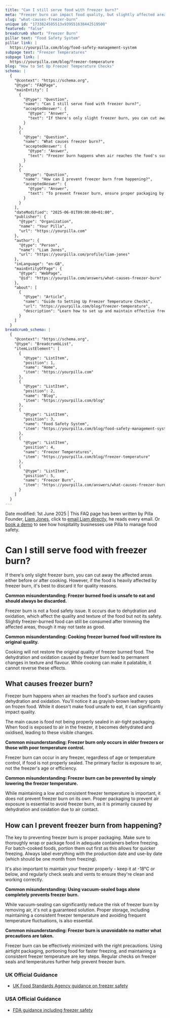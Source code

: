 ```yaml
---
title: "Can I still serve food with freezer burn?"
meta: "Freezer burn can impact food quality, but slightly affected areas can be cut away. Prevent it by properly packaging food and maintaining your freezer."
slug: "what-causes-freezer-burn"
unique id: "1733824585513x939551638442519500"
featured: "false"
breadcrumb short: "Freezer Burn"
pillar text: "Food Safety System"
pillar link: |
  https://yourpilla.com/blog/food-safety-management-system
subpage text: "Freezer Temperatures"
subpage link: |
  https://yourpilla.com/blog/freezer-temperature
blog: "How to Set Up Freezer Temperature Checks"
schema: |
  {
    "@context": "https://schema.org",
    "@type": "FAQPage",
    "mainEntity": [
      {
        "@type": "Question",
        "name": "Can I still serve food with freezer burn?",
        "acceptedAnswer": {
          "@type": "Answer",
          "text": "If there's only slight freezer burn, you can cut away the affected areas either before or after cooking. For heavily freezer-burned food, it is best to discard it due to quality concerns. Freezer burn affects the quality and texture of food, but does not make it unsafe to eat."
        }
      },
      {
        "@type": "Question",
        "name": "What causes freezer burn?",
        "acceptedAnswer": {
          "@type": "Answer",
          "text": "Freezer burn happens when air reaches the food's surface and causes dehydration and oxidation, which manifests as grayish-brown leathery spots on frozen food. It is primarily caused by improper sealing that allows air exposure, not by the age or efficiency of the freezer."
        }
      },
      {
        "@type": "Question",
        "name": "How can I prevent freezer burn from happening?",
        "acceptedAnswer": {
          "@type": "Answer",
          "text": "To prevent freezer burn, ensure proper packaging by wrapping or using adequate containers before freezing. Maintain the freezer at -18°C or lower and check regularly for seal and vent integrity. Use vacuum-sealed bags to reduce air exposure, and always label food with dates for best usage."
        }
      }
    ],
    "dateModified": "2025-06-01T09:00:00+01:00",
    "publisher": {
      "@type": "Organization",
      "name": "Your Pilla",
      "url": "https://yourpilla.com"
    },
    "author": {
      "@type": "Person",
      "name": "Liam Jones",
      "url": "https://yourpilla.com/profile/liam-jones"
    },
    "inLanguage": "en-GB",
    "mainEntityOfPage": {
      "@type": "WebPage",
      "@id": "https://yourpilla.com/answers/what-causes-freezer-burn"
    },
    "about": [
      {
        "@type": "Article",
        "name": "Guide to Setting Up Freezer Temperature Checks",
        "url": "https://yourpilla.com/blog/freezer-temperature",
        "description": "Learn how to set up and maintain effective freezer temperature checks to ensure optimal food storage conditions."
      }
    ]
  }
breadcrumb_schema: |
  {
    "@context": "https://schema.org",
    "@type": "BreadcrumbList",
    "itemListElement": [
      {
        "@type": "ListItem",
        "position": 1,
        "name": "Home",
        "item": "https://yourpilla.com"
      },
      {
        "@type": "ListItem",
        "position": 2,
        "name": "Blog",
        "item": "https://yourpilla.com/blog"
      },
      {
        "@type": "ListItem",
        "position": 3,
        "name": "Food Safety System",
        "item": "https://yourpilla.com/blog/food-safety-management-system"
      },
      {
        "@type": "ListItem",
        "position": 4,
        "name": "Freezer Temperatures",
        "item": "https://yourpilla.com/blog/freezer-temperature"
      },
      {
        "@type": "ListItem",
        "position": 5,
        "name": "Freezer Burn",
        "item": "https://yourpilla.com/answers/what-causes-freezer-burn"
      }
    ]
  }
---
```


Date modified: 1st June 2025 | This FAQ page has been written by Pilla Founder, [Liam Jones](https://yourpilla.com/profile/liam-jones), click to [email Liam directly](https://mailto:liam@yourpilla.com/), he reads every email. Or [book a demo](https://calendly.com/pilla/demo) to see how hospitality businesses use Pilla to manage food safety.

# Can I still serve food with freezer burn?

If there's only slight freezer burn, you can cut away the affected areas either before or after cooking. However, if the food is heavily affected by freezer burn, it's best to discard it for quality reasons.

**Common misunderstanding: Freezer burned food is unsafe to eat and should always be discarded.**

Freezer burn is not a food safety issue. It occurs due to dehydration and oxidation, which affect the quality and texture of the food but not its safety. Slightly freezer-burned food can still be consumed after trimming the affected areas, though it may not taste as good.

**Common misunderstanding: Cooking freezer burned food will restore its original quality.**

Cooking will not restore the original quality of freezer burned food. The dehydration and oxidation caused by freezer burn lead to permanent changes in texture and flavour. While cooking can make it palatable, it cannot reverse these effects.

## What causes freezer burn?

Freezer burn happens when air reaches the food's surface and causes dehydration and oxidation. You'll notice it as grayish-brown leathery spots on frozen food. While it doesn't make food unsafe to eat, it can significantly impact quality.

The main cause is food not being properly sealed in air-tight packaging. When food is exposed to air in the freezer, it becomes dehydrated and oxidised, leading to these visible changes.

**Common misunderstanding: Freezer burn only occurs in older freezers or those with poor temperature control.**

Freezer burn can occur in any freezer, regardless of age or temperature control, if food is not properly sealed. The primary factor is exposure to air, not the freezer's age or efficiency.

**Common misunderstanding: Freezer burn can be prevented by simply lowering the freezer temperature.**

While maintaining a low and consistent freezer temperature is important, it does not prevent freezer burn on its own. Proper packaging to prevent air exposure is essential to avoid freezer burn, as it is primarily caused by dehydration and oxidation due to air contact.

## How can I prevent freezer burn from happening?

The key to preventing freezer burn is proper packaging. Make sure to thoroughly wrap or package food in adequate containers before freezing. For batch-cooked foods, portion them out first as this allows for quicker freezing. Always label everything with the production date and use-by date (which should be one month from freezing).

It's also important to maintain your freezer properly - keep it at -18°C or below, and regularly check seals and vents to ensure they're clean and working correctly.

**Common misunderstanding: Using vacuum-sealed bags alone completely prevents freezer burn.**

While vacuum-sealing can significantly reduce the risk of freezer burn by removing air, it's not a guaranteed solution. Proper storage, including maintaining a consistent freezer temperature and avoiding frequent temperature fluctuations, is also essential.

**Common misunderstanding: Freezer burn is unavoidable no matter what precautions are taken.**

Freezer burn can be effectively minimized with the right precautions. Using airtight packaging, portioning food for faster freezing, and maintaining a consistent freezer temperature are key steps. Regular checks on freezer seals and temperatures further help prevent freezer burn.

### UK Official Guidance

-   [UK Food Standards Agency guidance on freezer safety](https://www.food.gov.uk/safety-hygiene/how-to-chill-freeze-and-defrost-food-safely)

### USA Official Guidance

-   [FDA guidance including freezer safety](https://www.fda.gov/consumers/consumer-updates/are-you-storing-food-safely)